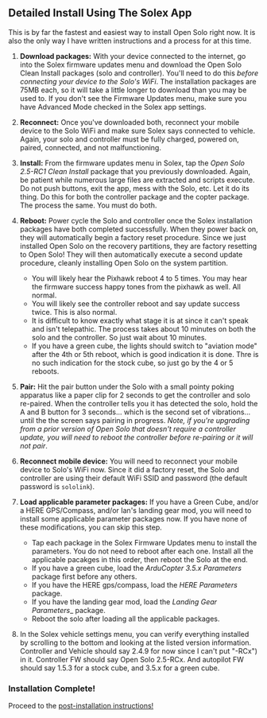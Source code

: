 ## Detailed Install Using The Solex App ##
This is by far the fastest and easiest way to install Open Solo right now. It is also the only way I have written instructions and a process for at this time.

1. **Download packages:** With your device connected to the internet, go into the Solex firmware updates menu and download the Open Solo Clean Install packages (solo and controller). You'll need to do this _before connecting your device to the Solo's WiFi_.  The installation packages are 75MB each, so it will take a little longer to download than you may be used to. If you don't see the Firmware Updates menu, make sure you have Advanced Mode checked in the Solex app settings.

2. **Reconnect:** Once you've downloaded both, reconnect your mobile device to the Solo WiFi and make sure Solex says connected to vehicle. Again, your solo and controller must be fully charged, powered on, paired, connected, and not malfunctioning. 

3. **Install:** From the firmware updates menu in Solex, tap the _Open Solo 2.5-RC1 Clean Install_ package that you previously downloaded. Again, be patient while numerous large files are extracted and scripts execute. Do not push buttons, exit the app, mess with the Solo, etc. Let it do its thing. Do this for both the controller package and the copter package. The process the same. You must do both.

4. **Reboot:** Power cycle the Solo and controller once the Solex installation packages have both completed successfully. When they power back on, they will automatically begin a factory reset procedure. Since we just installed Open Solo on the recovery partitions, they are factory resetting to Open Solo! They will then automatically execute a second update procedure, cleanly installing Open Solo on the system partition.
    - You will likely hear the Pixhawk reboot 4 to 5 times. You may hear the firmware success happy tones from the pixhawk as well. All normal.
    - You will likely see the controller reboot and say update success twice. This is also normal.
    - It is difficult to know exactly what stage it is at since it can't speak and isn't telepathic. The process takes about 10 minutes on both the solo and the controller.  So just wait about 10 minutes.
    - If you have a green cube, the lights should switch to "aviation mode" after the 4th or 5th reboot, which is good indication it is done. Thre is no such indication for the stock cube, so just go by the 4 or 5 reboots.

5. **Pair:** Hit the pair button under the Solo with a small pointy poking apparatus like a paper clip for 2 seconds to get the controller and solo re-paired. When the controller tells you it has detected the solo, hold the A and B button for 3 seconds... which is the second set of vibrations... until the the screen says pairing in progress. _Note, if you're upgrading from a prior version of Open Solo that doesn't require a controller update, you will need to reboot the controller before re-pairing or it will not pair_.

6. **Reconnect mobile device:** You will need to reconnect your mobile device to Solo's WiFi now.  Since it did a factory reset, the Solo and controller are using their default WiFi SSID and password (the default password is `sololink`).

7. **Load applicable parameter packages:** If you have a Green Cube, and/or a HERE GPS/Compass, and/or Ian's landing gear mod, you will need to install some applicable parameter packages now.  If you have none of these modifications, you can skip this step.
   - Tap each package in the Solex Firmware Updates menu to install the parameters. You do not need to reboot after each one. Install all the applicable pacakges in this order, then reboot the Solo at the end.
   - If you have a green cube, load the _ArduCopter 3.5.x Parameters_ package first before any others.
   - If you have the HERE gps/compass, load the _HERE Parameters_ package.
   - If you have the landing gear mod, load the _Landing Gear Parameters__ package.
   - Reboot the solo after loading all the applicable packages.

8. In the Solex vehicle settings menu, you can verify everything installed by scrolling to the bottom and looking at the listed version information. Controller and Vehicle should say 2.4.9 for now since I can't put "-RCx") in it.  Controller FW should say Open Solo 2.5-RCx.  And autopilot FW should say 1.5.3 for a stock cube, and 3.5.x for a green cube.

### Installation Complete! ###
Proceed to the [post-installation instructions!](../master/install_post.md)
